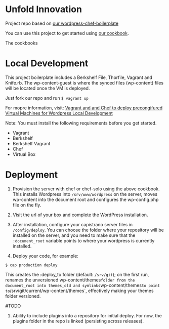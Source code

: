 Unfold Innovation
==========================

Project repo based on [our wordpress-chef-boilerplate](https://github.com/Design-Collective/wordpress-chef-boilerplate)

You can use this project to get started using [our cookbook](https://github.com/Design-Collective/wordpress-cookbook1/blob/master/README.md).

The cookbooks

Local Development
=================

This project boilerplate includes a Berkshelf File, Thorfile, Vagrant and Knife.rb. The wp-content-guest is where the synced files (wp-content) files will be located once the VM is deployed.

Just fork our repo and run 
`$ vagrant up`

For mopre information, visit: 
[Vagrant and and Chef to deploy precongifured Virtual Machines for Wordpress Local Development](http://www.designcollective.io/blogs/preconfigured-wordpress-vm-via-chef-vagrant-berkshelf)

Note: You must install the following requirements before you get started.

* Vagrant
* Berkshelf
* Berkshelf Vagrant
* Chef
* Virtual Box

Deployment
==========

1. Provision the server with chef or chef-solo using the above cookbook. This installs Wordpress into `/srv/www/wordpress` on the server, moves wp-content into the document root and configures the wp-config.php file on the fly.

2. Visit the url of your box and complete the WordPress installation.

3. After installation, configure your capistrano server files in `/config/deploy`.
You can choose the folder where your repository will be installed on the server, and you need to make sure that the `:document_root` variable points to where your wordpress is currently installed.

4. Deploy your code, for example:

`$ cap production deploy`

This creates the :deploy_to folder (default: `/srv/git`); on the first run, renames the unversioned wp-content/themes` folder from the document_root into themes_old and symlinks `wp-content/themes` to point to `/srv/git/current/wp-content/themes`, effectively making your themes folder versioned.

#TODO
1. Ability to include plugins into a repository for initial deploy. For now, the plugins folder in the repo is linked (persisting across releases).